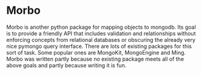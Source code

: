 # Morbo

Morbo is another python package for mapping objects to mongodb. Its goal is to provide a friendly API that includes validation and relationships without enforcing concepts from relational databases or obscuring the already very nice pymongo query interface. There are lots of existing packages for this sort of task. Some popular ones are MongoKit, MongoEngine and Ming. Morbo was written partly because no existing package meets all of the above goals and partly because writing it is fun.
